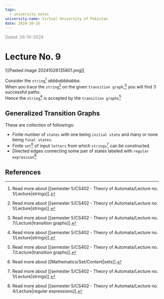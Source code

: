 ```yaml
---
tags:
  - university-notes
university-name: Virtual University of Pakistan
date: 2024-10-26
---
```


<span style="color: gray;">Dated: 26-10-2024</span>

# Lecture No. 9

![[Pasted image 20241026135801.png]]

Consider the `string`[^1] $abbbabbbabba$.  
When you trace the `string`[^1] on the given `transition graph`,[^2] you will find 3 successful paths.  
Hence the `string`[^1] is accepted by the `transition graphs`[^2]

## Generalized Transition Graphs

These are collection of followings:

- Finite number of `states` with one being `initial state` and many or none being `final states`.
- Finite `set`[^3] of input `letters` from which `strings`[^1] can be constructed.
- Directed edges connecting some pair of states labeled with `regular expression`[^4]

## References

[^1]: Read more about [[semester 5/CS402 - Theory of Automata/Lecture no. 1/Lecture|strings]].
[^2]: Read more about [[semester 5/CS402 - Theory of Automata/Lecture no. 7/Lecture|transition graphs]].
[^3]: Read more about [[Mathematics/Set/Content|sets]].
[^4]: Read more about [[semester 5/CS402 - Theory of Automata/Lecture no. 4/Lecture|regular expressions]].